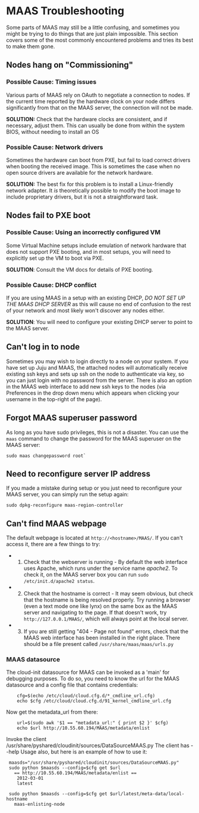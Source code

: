 # MAAS Troubleshooting

Some parts of MAAS may still be a little confusing, and sometimes you might be trying to do things that are just plain impossible. This section covers some of the most commonly encountered problems and tries its best to make them gone.

## Nodes hang on "Commissioning"

### Possible Cause: Timing issues

Various parts of MAAS rely on OAuth to negotiate a connection to nodes. If the current time reported by the hardware clock on your node differs significantly from that on the MAAS server, the connection will not be made.

**SOLUTION:** Check that the hardware clocks are consistent, and if necessary, adjust them. This can usually be done from within the system BIOS, without needing to install an OS

### Possible Cause: Network drivers

Sometimes the hardware can boot from PXE, but fail to load correct drivers when booting the received image. This is sometimes the case when no open source drivers are available for the network hardware.

**SOLUTION:** The best fix for this problem is to install a Linux-friendly network adapter. It *is* theoretically possible to modify the boot image to include proprietary drivers, but it is not a straightforward task.

## Nodes fail to PXE boot


### Possible Cause: Using an incorrectly configured VM

Some Virtual Machine setups include emulation of network hardware that does not support PXE booting, and in most setups, you will need to explicitly set up the VM to boot via PXE.

**SOLUTION**: Consult the VM docs for details of PXE booting.

### Possible Cause: DHCP conflict

If you are using MAAS in a setup with an existing DHCP, *DO NOT SET UP THE MAAS DHCP SERVER* as this will cause no end of confusion to the rest of your network and most likely won't discover any nodes either.

**SOLUTION**: You will need to configure your existing DHCP server to point to the MAAS server.

## Can't log in to node

Sometimes you may wish to login directly to a node on your system. If you have set up Juju and MAAS, the attached nodes will automatically receive existing ssh keys and sets up ssh on the node to authenticate via key, so you can just login with no password from the server. There is also an option in the MAAS web interface to add new ssh keys to the nodes (via Preferences in the drop down menu which appears when clicking your username in the top-right of the page).

## Forgot MAAS superuser password

As long as you have sudo privileges, this is not a disaster. You can use the `maas` command to change the password for the MAAS superuser on the MAAS server:

```
sudo maas changepassword root`
```

## Need to reconfigure server IP address

If you made a mistake during setup or you just need to reconfigure your MAAS server, you can simply run the setup again:

```
sudo dpkg-reconfigure maas-region-controller
```

## Can't find MAAS webpage

The default webpage is located at `http://<hostname>/MAAS/`. If you can't access it, there are a few things to try:

 - 1.  Check that the webserver is running - By default the web interface uses Apache, which runs under the service name *apache2*. To check it, on the MAAS server box you can run `sudo /etc/init.d/apache2 status`.
 -  2.  Check that the hostname is correct - It may seem obvious, but check that the hostname is being resolved properly. Try running a browser (even a text mode one like lynx) on the same box as the MAAS server and navigating to the page. If that doesn't work, try `http://127.0.0.1/MAAS/`, which will always point at the local server.
 - 3.  If you are still getting "404 - Page not found" errors, check that the MAAS web interface has been installed in the right place. There should be a file present called `/usr/share/maas/maas/urls.py`


### MAAS datasource

The cloud-init datasource for MAAS can be invoked as a 'main' for debugging purposes. To do so, you need to know the url for the MAAS datasource and a config file that contains credentials:

```
    cfg=$(echo /etc/cloud/cloud.cfg.d/*_cmdline_url.cfg)
    echo $cfg /etc/cloud/cloud.cfg.d/91_kernel_cmdline_url.cfg
```

Now get the metadata\_url from there:

```
    url=$(sudo awk '$1 == "metadata_url:" { print $2 }' $cfg)
    echo $url http://10.55.60.194/MAAS/metadata/enlist
```

Invoke the client /usr/share/pyshared/cloudinit/sources/DataSourceMAAS.py The client has --help Usage also, but here is an example of how to use it:

```
 maasds="/usr/share/pyshared/cloudinit/sources/DataSourceMAAS.py"
 sudo python $maasds --config=$cfg get $url
   == http://10.55.60.194/MAAS/metadata/enlist ==
    2012-03-01
    latest

 sudo python $maasds --config=$cfg get $url/latest/meta-data/local-hostname
   maas-enlisting-node
```

